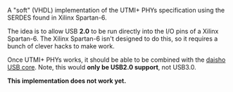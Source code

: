 A "soft" (VHDL) implementation of the UTMI+ PHYs specification using the SERDES
found in Xilinx Spartan-6.

The idea is to allow USB **2.0** to be run directly into the I/O pins of a
Xilinx Spartan-6. The Xilinx Spartan-6 isn't designed to do this, so it
requires a bunch of clever hacks to make work.

Once UTMI+ PHYs works, it should be able to be combined with the [daisho USB
core](https://github.com/mossmann/daisho/tree/master/sw/fpga/common/usb3).
Note, this would **only be USB2.0 support**, not USB3.0.

**This implementation does not work yet.**
